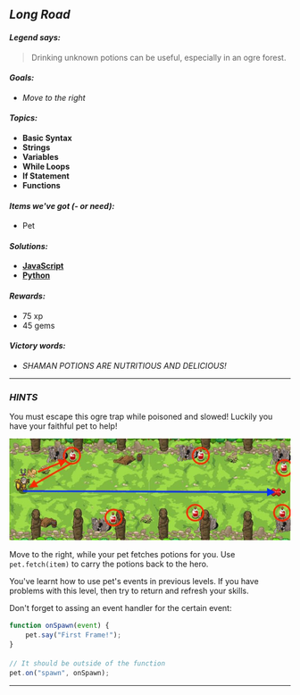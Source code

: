 ## _Long Road_

#### _Legend says:_
> Drinking unknown potions can be useful, especially in an ogre forest.

#### _Goals:_
+ _Move to the right_

#### _Topics:_
+ **Basic Syntax**
+ **Strings**
+ **Variables**
+ **While Loops**
+ **If Statement**
+ **Functions**

#### _Items we've got (- or need):_
+ Pet

#### _Solutions:_
+ **[JavaScript](longRoad.js)**
+ **[Python](long_road.py)**

#### _Rewards:_
+ 75 xp
+ 45 gems

#### _Victory words:_
+ _SHAMAN POTIONS ARE NUTRITIOUS AND DELICIOUS!_

___

### _HINTS_

You must escape this ogre trap while poisoned and slowed! Luckily you have your faithful pet to help!

![](img/longRoad.jpg)

Move to the right, while your pet fetches potions for you. Use `pet.fetch(item)` to carry the potions back to the hero.

You've learnt how to use pet's events in previous levels. If you have problems with this level, then try to return and refresh your skills.

Don't forget to assing an event handler for the certain event:

```javascript
function onSpawn(event) {
    pet.say("First Frame!");
}

// It should be outside of the function
pet.on("spawn", onSpawn);
```

___
